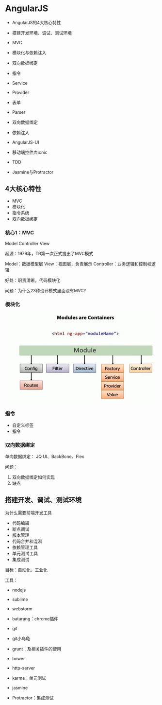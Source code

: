# AngularJS

- AngularJS的4大核心特性
- 搭建开发环境、调试、测试环境

- MVC
- 模块化与依赖注入
- 双向数据绑定
- 指令
- Service
- Provider
- 表单

- Parser
- 双向数据绑定
- 依赖注入

- AngularJS-UI
- 移动端控件库ionic

- TDD
- Jasmine与Protractor



## 4大核心特性

- MVC
- 模块化
- 指令系统
- 双向数据绑定

### 核心1：MVC

Model Controller View

起源：1979年，TR第一次正式提出了MVC模式

Model：数据模型层
View：视图层，负责展示
Controller：业务逻辑和控制权逻辑

好处：职责清晰，代码模块化

问题：为什么23种设计模式里面没有MVC?

### 模块化

![Model.png](./img/Model.png)

### 指令

- 自定义标签
- 指令

### 双向数据绑定

单向数据绑定： JQ UI、BackBone、Flex

问题：
1. 双向数据绑定如何实现
2. 缺点


## 搭建开发、调试、测试环境


为什么需要前端开发工具
- 代码编辑
- 断点调试
- 版本管理
- 代码合并和混淆
- 依赖管理工具
- 单元测试工具
- 集成测试

目标：自动化、工业化


工具：
- nodejs
- sublime
- webstorm
- batarang：chrome插件
- git
- git小乌龟

- grunt：及相关插件的使用
- bower
- http-server
- karma：单元测试
- jasmine
- Protractor：集成测试


